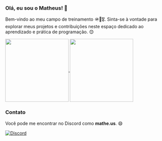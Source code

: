 ### Olá, eu sou o Matheus! 👋

Bem-vindo ao meu campo de treinamento 🪖🫡🎖️. Sinta-se à vontade para explorar meus projetos e contribuições neste espaço dedicado ao aprendizado e prática de programação. 😊


<a href="https://github.com/MatheusCoding/github-readme-stats#gh-dark-mode-only">
  <img height=200 align="center" src="https://github-readme-stats.vercel.app/api?username=TrainingGroundz&show_icons=true&rank_icon=github&theme=dark#gh-dark-mode-only" />
</a>
<a href="https://github.com/MatheusCoding/convoychat">
  <img height=200 align="center" src="https://github-readme-stats.vercel.app/api/top-langs?username=TrainingGroundz&layout=donut&theme=dark#gh-dark-mode-only&langs_count=8&card_width=320" />
</a>


### Contato

Você pode me encontrar no Discord como **mathe.us**. 😄

[![Discord](https://img.shields.io/badge/Discord-mathe.us-%237289DA?style=for-the-badge&logo=discord&logoColor=white)](https://discord.com/users/313400012199690253)
